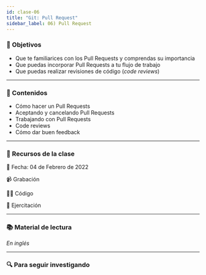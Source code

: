 ```yaml
---
id: clase-06
title: "Git: Pull Request"
sidebar_label: 06) Pull Request
---
```


### 🏁 Objetivos

- Que te familiarices con los Pull Requests y comprendas su importancia
- Que puedas incorporar Pull Requests a tu flujo de trabajo
- Que puedas realizar revisiones de código (_code reviews_)

---

### 📝 Contenidos

- Cómo hacer un Pull Requests
- Aceptando y cancelando Pull Requests
- Trabajando con Pull Requests
- Code reviews
- Cómo dar buen feedback

---

### 🚀 Recursos de la clase

📆 Fecha: 04 de Febrero de 2022

📹 Grabación

👩‍💻 Código

💪 Ejercitación

---

### 📚 Material de lectura

_En inglés_

---

### 🔍 Para seguir investigando
